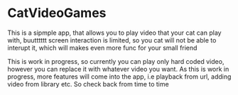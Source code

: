 # CatVideoGames
This is a sipmple app, that allows you to play video that your cat can play with, buutttttt screen interaction is limited, so you cat will not be able to interupt it, which will makes even more func for your small friend

This is work in progress, so currently you can play only hard coded video, however you can replace it with whatever video you want. As this is work in progress, more features will come into the app, i.e playback from url, adding video from library etc. So check back from time to time
